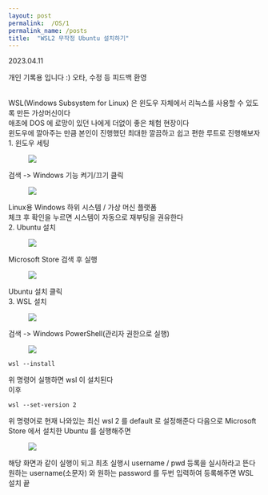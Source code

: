 ```yaml
---
layout: post
permalink:  /OS/1
permalink_name: /posts
title:  "WSL2 무작정 Ubuntu 설치하기"
---
```


<p class="date">2023.04.11</p>

<p class="caution">개인 기록용 입니다 :)
오타, 수정 등 피드백 환영</p>
<br>
WSL(Windows Subsystem for Linux) 은
윈도우 자체에서 리눅스를 사용할 수 있도록
만든 가상머신이다<br>
​애초에 DOS 에 로망이 있던 나에게
더없이 좋은 체험 현장이다<br>
​윈도우에 깔아주는 만큼
본인이 진행했던 최대한 깔끔하고
쉽고 편한 루트로 진행해보자
<br>
​<span class="mini-title">1. 윈도우 세팅</span>
<figure class="fig">
<img class="image" src="../contents/imgs/wsl_1/1.png">
</figure>
검색 -> Windows 기능 켜기/끄기 클릭<br>
<figure class="fig">
<img class="image" src="../contents/imgs/wsl_1/2.png">
</figure>
Linux용 Windows 하위 시스템 / 가상 머신 플랫폼<br>
체크 후 확인을 누르면
시스템이 자동으로 재부팅을 권유한다
<br>
<span class="mini-title">2. Ubuntu 설치</span>
<figure class="fig">
<img class="image" src="../contents/imgs/wsl_1/3.png">
</figure>
Microsoft Store 검색 후 실행
<figure class="fig">
<img class="image" src="../contents/imgs/wsl_1/4.png">
</figure>
Ubuntu 설치 클릭
<br>
<span class="mini-title">3. WSL 설치</span>
<figure class="fig">
<img class="image" src="../contents/imgs/wsl_1/5.png">
</figure>
검색 -> Windows PowerShell(관리자 권한으로 실행)
<figure class="fig">
<img class="image" src="../contents/imgs/wsl_1/6.png">
</figure>


```
wsl --install
```

위 명령어 실행하면
wsl 이 설치된다
<br>
이후
<br>

```
wsl --set-version 2
```

위 명령어로 현재 나와있는 최신 wsl 2 를
default 로 설정해준다
다음으로
Microsoft Store 에서 설치한
Ubuntu 를 실행해주면
<figure class="fig">
<img class="image" src="../contents/imgs/wsl_1/7.png">
</figure>
해당 화면과 같이 실행이 되고
최초 실행시
username / pwd 등록을 실시하라고 뜬다
원하는 username(소문자) 와
원하는 password 를 두번 입력하여
등록해주면 WSL 설치 끝